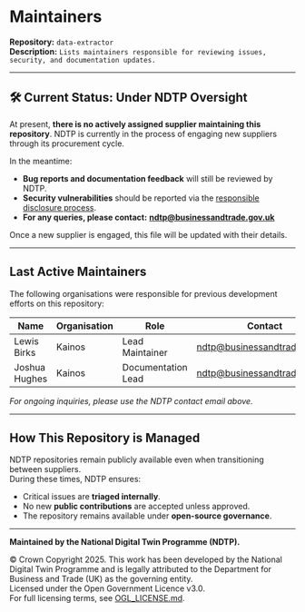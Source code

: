 # Maintainers

**Repository:** `data-extractor`  
**Description:** `Lists maintainers responsible for reviewing issues, security, and documentation updates.`

<!-- SPDX-License-Identifier: OGL-UK-3.0 -->

---

## 🛠 Current Status: Under NDTP Oversight

At present, **there is no actively assigned supplier maintaining this repository**. NDTP is currently in the process of engaging new suppliers through its procurement cycle.

In the meantime:
- **Bug reports and documentation feedback** will still be reviewed by NDTP.
- **Security vulnerabilities** should be reported via the [responsible disclosure process](SECURITY.md).
- **For any queries, please contact:** **ndtp@businessandtrade.gov.uk**

Once a new supplier is engaged, this file will be updated with their details.

---

## Last Active Maintainers

The following organisations were responsible for previous development efforts on this repository:

| Name          | Organisation | Role               | Contact                      |
|---------------|--------------|--------------------|------------------------------|
| Lewis Birks   | Kainos       | Lead Maintainer    | ndtp@businessandtrade.gov.uk |
| Joshua Hughes | Kainos       | Documentation Lead | ndtp@businessandtrade.gov.uk |

*For ongoing inquiries, please use the NDTP contact email above.*

---

## How This Repository is Managed

NDTP repositories remain publicly available even when transitioning between suppliers.  
During these times, NDTP ensures:
- Critical issues are **triaged internally**.
- No new **public contributions** are accepted unless approved.
- The repository remains available under **open-source governance**.

---

**Maintained by the National Digital Twin Programme (NDTP).**

© Crown Copyright 2025. This work has been developed by the National Digital Twin Programme and is legally attributed to the Department for Business and Trade (UK) as the governing entity.  
Licensed under the Open Government Licence v3.0.  
For full licensing terms, see [OGL_LICENSE.md](OGL_LICENSE.md).  
